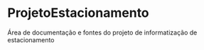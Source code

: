 # ProjetoEstacionamento
Área de documentação e fontes do projeto de informatização de estacionamento
